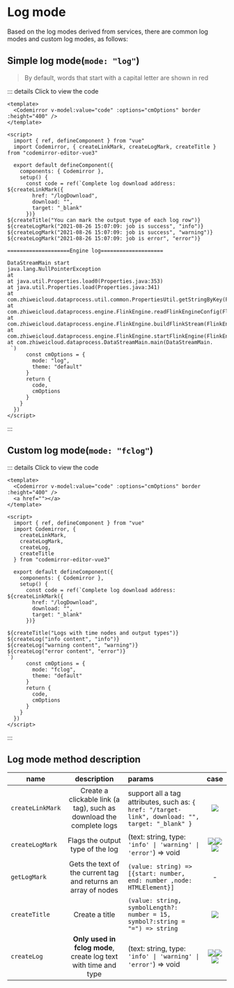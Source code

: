 # Log mode

Based on the log modes derived from services, there are common log modes and custom log modes, as follows:

## Simple log mode(`mode: "log"`)

> By default, words that start with a capital letter are shown in red

<component v-if="log" :is="log"></component>

::: details Click to view the code

```vue
<template>
  <Codemirror v-model:value="code" :options="cmOptions" border :height="400" />
</template>

<script>
  import { ref, defineComponent } from "vue"
  import Codemirror, { createLinkMark, createLogMark, createTitle } from "codemirror-editor-vue3"

  export default defineComponent({
    components: { Codemirror },
    setup() {
      const code = ref(`Complete log download address: ${createLinkMark({
        href: "/logDownload",
        download: "",
        target: "_blank"
      })}
${createTitle("You can mark the output type of each log row")}
${createLogMark("2021-08-26 15:07:09: job is success", "info")}
${createLogMark("2021-08-26 15:07:09: job is success", "warning")}
${createLogMark("2021-08-26 15:07:09: job is error", "error")}

====================Engine log====================

DataStreamMain start
java.lang.NullPointerException
at
at java.util.Properties.load0(Properties.java:353)
at java.util.Properties.load(Properties.java:341)
at com.zhiweicloud.dataprocess.util.common.PropertiesUtil.getStringByKey(PropertiesUtil.
at com.zhiweicloud.dataprocess.engine.FlinkEngine.readFlinkEngineConfig(FlinkEngine.
at com.zhiweicloud.dataprocess.engine.FlinkEngine.buildFlinkStream(FlinkEngine.
at com.zhiweicloud.dataprocess.engine.FlinkEngine.startFlinkEngine(FlinkEngine.
at com.zhiweicloud.dataprocess.DataStreamMain.main(DataStreamMain.
 `)
      const cmOptions = {
        mode: "log",
        theme: "default"
      }
      return {
        code,
        cmOptions
      }
    }
  })
</script>
```

:::

## Custom log mode(`mode: "fclog"`)

<component v-if="fcLog" :is="fcLog"></component>

::: details Click to view the code

```vue
<template>
  <Codemirror v-model:value="code" :options="cmOptions" border :height="400" />
  <a href=""></a>
</template>

<script>
  import { ref, defineComponent } from "vue"
  import Codemirror, {
    createLinkMark,
    createLogMark,
    createLog,
    createTitle
  } from "codemirror-editor-vue3"

  export default defineComponent({
    components: { Codemirror },
    setup() {
      const code = ref(`Complete log download address: ${createLinkMark({
        href: "/logDownload",
        download: "",
        target: "_blank"
      })}

${createTitle("Logs with time nodes and output types")}
${createLog("info content", "info")}
${createLog("warning content", "warning")}
${createLog("error content", "error")}
`)
      const cmOptions = {
        mode: "fclog",
        theme: "default"
      }
      return {
        code,
        cmOptions
      }
    }
  })
</script>
```

:::

## Log mode method description

| name | description | params | case |
| --- | :-: | :-- | :-: |
| `createLinkMark` | Create a clickable link (a tag), such as download the complete logs | support all a tag attributes, such as: `{ href: "/target-link", download: "", target: "_blank" }` | ![](../img/createMarkLink.jpg) |
| `createLogMark` | Flags the output type of the log | (text: string, type: `'info' \| 'warning' \| 'error'`) => void | ![](../img/info.jpg)![](../img/warning.jpg)![](../img/error.jpg) |
| `getLogMark` | Gets the text of the current tag and returns an array of nodes | `(value: string) => [{start: number, end: number ,node: HTMLElement}]` | - |
| `createTitle` | Create a title | `(value: string, symbolLength?: number = 15, symbol?:string = "=") => string` | ![](../img/createTitle.jpg) |
| `createLog` | **Only used in fclog mode**, create log text with time and type | (text: string, type: `'info' \| 'warning' \| 'error'`) => void | ![](../img/info.jpg)![](../img/warning-time.jpg)![](../img/error-time.jpg) |

<script>
import { shallowRef } from "vue"

export default {
  data() {
    return {
      log: null,
      fcLog:null
    }
  },

  mounted() {
    import('../../demo/log/index.vue').then((module) => {
      this.log = shallowRef(module.default)
    })
    import('../../demo/log/fclog.vue').then((module) => {
      this.fcLog = shallowRef(module.default)
    })
  }
}
</script>
